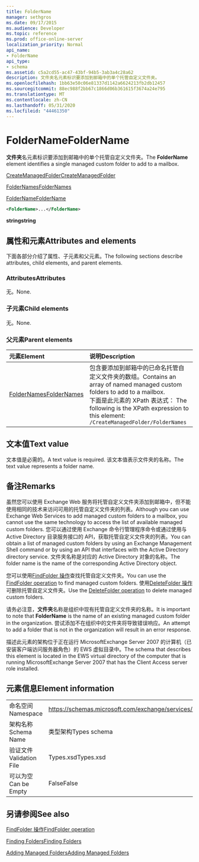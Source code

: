 ```yaml
---
title: FolderName
manager: sethgros
ms.date: 09/17/2015
ms.audience: Developer
ms.topic: reference
ms.prod: office-online-server
localization_priority: Normal
api_name:
- FolderName
api_type:
- schema
ms.assetid: c5a2cd55-ac47-43bf-94b5-3ab3a4c28a62
description: 文件夹名元素标识要添加到邮箱中的单个托管自定义文件夹。
ms.openlocfilehash: 1bb63e50c06e81337d1142a6624213fb2db12457
ms.sourcegitcommit: 88ec988f2bb67c1866d06b361615f3674a24e795
ms.translationtype: MT
ms.contentlocale: zh-CN
ms.lasthandoff: 05/31/2020
ms.locfileid: "44461350"
---
```

# <a name="foldername"></a><span data-ttu-id="a6424-103">FolderName</span><span class="sxs-lookup"><span data-stu-id="a6424-103">FolderName</span></span>

<span data-ttu-id="a6424-104">**文件夹**名元素标识要添加到邮箱中的单个托管自定义文件夹。</span><span class="sxs-lookup"><span data-stu-id="a6424-104">The **FolderName** element identifies a single managed custom folder to add to a mailbox.</span></span> 
  
[<span data-ttu-id="a6424-105">CreateManagedFolder</span><span class="sxs-lookup"><span data-stu-id="a6424-105">CreateManagedFolder</span></span>](createmanagedfolder.md)
  
[<span data-ttu-id="a6424-106">FolderNames</span><span class="sxs-lookup"><span data-stu-id="a6424-106">FolderNames</span></span>](foldernames.md)
  
[<span data-ttu-id="a6424-107">FolderName</span><span class="sxs-lookup"><span data-stu-id="a6424-107">FolderName</span></span>](foldername.md)
  
```xml
<FolderName>...</FolderName>
```

 <span data-ttu-id="a6424-108">**string**</span><span class="sxs-lookup"><span data-stu-id="a6424-108">**string**</span></span>
## <a name="attributes-and-elements"></a><span data-ttu-id="a6424-109">属性和元素</span><span class="sxs-lookup"><span data-stu-id="a6424-109">Attributes and elements</span></span>

<span data-ttu-id="a6424-110">下面各部分介绍了属性、子元素和父元素。</span><span class="sxs-lookup"><span data-stu-id="a6424-110">The following sections describe attributes, child elements, and parent elements.</span></span>
  
### <a name="attributes"></a><span data-ttu-id="a6424-111">Attributes</span><span class="sxs-lookup"><span data-stu-id="a6424-111">Attributes</span></span>

<span data-ttu-id="a6424-112">无。</span><span class="sxs-lookup"><span data-stu-id="a6424-112">None.</span></span>
  
### <a name="child-elements"></a><span data-ttu-id="a6424-113">子元素</span><span class="sxs-lookup"><span data-stu-id="a6424-113">Child elements</span></span>

<span data-ttu-id="a6424-114">无。</span><span class="sxs-lookup"><span data-stu-id="a6424-114">None.</span></span>
  
### <a name="parent-elements"></a><span data-ttu-id="a6424-115">父元素</span><span class="sxs-lookup"><span data-stu-id="a6424-115">Parent elements</span></span>

|<span data-ttu-id="a6424-116">**元素**</span><span class="sxs-lookup"><span data-stu-id="a6424-116">**Element**</span></span>|<span data-ttu-id="a6424-117">**说明**</span><span class="sxs-lookup"><span data-stu-id="a6424-117">**Description**</span></span>|
|:-----|:-----|
|[<span data-ttu-id="a6424-118">FolderNames</span><span class="sxs-lookup"><span data-stu-id="a6424-118">FolderNames</span></span>](foldernames.md) <br/> |<span data-ttu-id="a6424-119">包含要添加到邮箱中的已命名托管自定义文件夹的数组。</span><span class="sxs-lookup"><span data-stu-id="a6424-119">Contains an array of named managed custom folders to add to a mailbox.</span></span>  <br/> <span data-ttu-id="a6424-120">下面是此元素的 XPath 表达式： </span><span class="sxs-lookup"><span data-stu-id="a6424-120">The following is the XPath expression to this element:</span></span>  <br/>  `/CreateManagedFolder/FolderNames` <br/> |
   
## <a name="text-value"></a><span data-ttu-id="a6424-121">文本值</span><span class="sxs-lookup"><span data-stu-id="a6424-121">Text value</span></span>

<span data-ttu-id="a6424-122">文本值是必需的。</span><span class="sxs-lookup"><span data-stu-id="a6424-122">A text value is required.</span></span> <span data-ttu-id="a6424-123">该文本值表示文件夹的名称。</span><span class="sxs-lookup"><span data-stu-id="a6424-123">The text value represents a folder name.</span></span>
  
## <a name="remarks"></a><span data-ttu-id="a6424-124">备注</span><span class="sxs-lookup"><span data-stu-id="a6424-124">Remarks</span></span>

<span data-ttu-id="a6424-125">虽然您可以使用 Exchange Web 服务将托管自定义文件夹添加到邮箱中，但不能使用相同的技术来访问可用的托管自定义文件夹的列表。</span><span class="sxs-lookup"><span data-stu-id="a6424-125">Although you can use Exchange Web Services to add managed custom folders to a mailbox, you cannot use the same technology to access the list of available managed custom folders.</span></span> <span data-ttu-id="a6424-126">您可以通过使用 Exchange 命令行管理程序命令或通过使用与 Active Directory 目录服务接口的 API，获取托管自定义文件夹的列表。</span><span class="sxs-lookup"><span data-stu-id="a6424-126">You can obtain a list of managed custom folders by using an Exchange Management Shell command or by using an API that interfaces with the Active Directory directory service.</span></span> <span data-ttu-id="a6424-127">文件夹名称是对应的 Active Directory 对象的名称。</span><span class="sxs-lookup"><span data-stu-id="a6424-127">The folder name is the name of the corresponding Active Directory object.</span></span>
  
<span data-ttu-id="a6424-128">您可以使用[FindFolder 操作](findfolder-operation.md)查找托管自定义文件夹。</span><span class="sxs-lookup"><span data-stu-id="a6424-128">You can use the [FindFolder operation](findfolder-operation.md) to find managed custom folders.</span></span> <span data-ttu-id="a6424-129">使用[DeleteFolder 操作](deletefolder-operation.md)可删除托管自定义文件夹。</span><span class="sxs-lookup"><span data-stu-id="a6424-129">Use the [DeleteFolder operation](deletefolder-operation.md) to delete managed custom folders.</span></span> 
  
<span data-ttu-id="a6424-130">请务必注意，**文件夹**名称是组织中现有托管自定义文件夹的名称。</span><span class="sxs-lookup"><span data-stu-id="a6424-130">It is important to note that **FolderName** is the name of an existing managed custom folder in the organization.</span></span> <span data-ttu-id="a6424-131">尝试添加不在组织中的文件夹将导致错误响应。</span><span class="sxs-lookup"><span data-stu-id="a6424-131">An attempt to add a folder that is not in the organization will result in an error response.</span></span> 
  
<span data-ttu-id="a6424-132">描述此元素的架构位于正在运行 MicrosoftExchange Server 2007 的计算机（已安装客户端访问服务器角色）的 EWS 虚拟目录中。</span><span class="sxs-lookup"><span data-stu-id="a6424-132">The schema that describes this element is located in the EWS virtual directory of the computer that is running MicrosoftExchange Server 2007 that has the Client Access server role installed.</span></span>
  
## <a name="element-information"></a><span data-ttu-id="a6424-133">元素信息</span><span class="sxs-lookup"><span data-stu-id="a6424-133">Element information</span></span>

|||
|:-----|:-----|
|<span data-ttu-id="a6424-134">命名空间</span><span class="sxs-lookup"><span data-stu-id="a6424-134">Namespace</span></span>  <br/> |https://schemas.microsoft.com/exchange/services/2006/types  <br/> |
|<span data-ttu-id="a6424-135">架构名称</span><span class="sxs-lookup"><span data-stu-id="a6424-135">Schema Name</span></span>  <br/> |<span data-ttu-id="a6424-136">类型架构</span><span class="sxs-lookup"><span data-stu-id="a6424-136">Types schema</span></span>  <br/> |
|<span data-ttu-id="a6424-137">验证文件</span><span class="sxs-lookup"><span data-stu-id="a6424-137">Validation File</span></span>  <br/> |<span data-ttu-id="a6424-138">Types.xsd</span><span class="sxs-lookup"><span data-stu-id="a6424-138">Types.xsd</span></span>  <br/> |
|<span data-ttu-id="a6424-139">可以为空</span><span class="sxs-lookup"><span data-stu-id="a6424-139">Can be Empty</span></span>  <br/> |<span data-ttu-id="a6424-140">False</span><span class="sxs-lookup"><span data-stu-id="a6424-140">False</span></span>  <br/> |
   
## <a name="see-also"></a><span data-ttu-id="a6424-141">另请参阅</span><span class="sxs-lookup"><span data-stu-id="a6424-141">See also</span></span>



[<span data-ttu-id="a6424-142">FindFolder 操作</span><span class="sxs-lookup"><span data-stu-id="a6424-142">FindFolder operation</span></span>](findfolder-operation.md)


[<span data-ttu-id="a6424-143">Finding Folders</span><span class="sxs-lookup"><span data-stu-id="a6424-143">Finding Folders</span></span>](https://msdn.microsoft.com/library/9124d868-017a-43f0-b915-5c0082cacec9%28Office.15%29.aspx)
  
[<span data-ttu-id="a6424-144">Adding Managed Folders</span><span class="sxs-lookup"><span data-stu-id="a6424-144">Adding Managed Folders</span></span>](https://msdn.microsoft.com/library/846658c6-7043-40fb-8439-19f97c2a967f%28Office.15%29.aspx)

